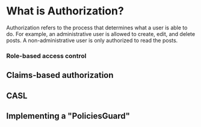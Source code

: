 # What is Authorization?

Authorization refers to the process that determines what a user is able to do. For example, an administrative user is allowed to create, edit, and delete posts. A non-administrative user is only authorized to read the posts.

### Role-based access control

## Claims-based authorization
## CASL
## Implementing a "PoliciesGuard"

